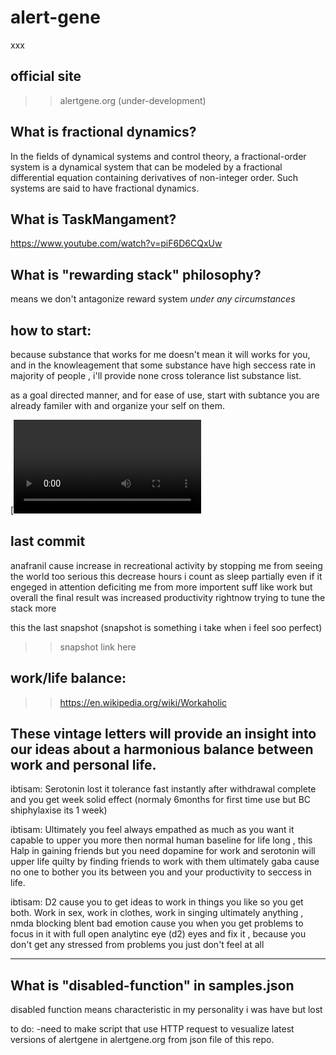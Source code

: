 # alert-gene
xxx

## official site 
>> alertgene.org (under-development)

## What is fractional dynamics?
In the fields of dynamical systems and control theory, a fractional-order system is a dynamical system that can be modeled by a fractional differential equation containing derivatives of non-integer order. Such systems are said to have fractional dynamics.

## What is TaskMangament? 
https://www.youtube.com/watch?v=piF6D6CQxUw

## What is "rewarding stack" philosophy? 
means we don't antagonize reward system _under any circumstances_

## how to start:
because substance that works for me doesn't mean it will works for you, and in the knowleagement that some substance have high seccess rate in majority of people , i'll provide none cross tolerance list substance list.

as a goal directed manner, and for ease of use, start with subtance you are already familer with and organize your self on them.

[![everyone should have this life](./res/everyone_should_have_this_life.mp4)


## last commit
anafranil cause increase in recreational activity by stopping me from seeing the world too serious
this decrease hours i count as sleep
partially even if it engeged in attention deficiting me from more importent suff like work
but overall the final result was increased productivity
rightnow trying to tune the stack more

this the last snapshot (snapshot is something i take when i feel soo perfect)
>>snapshot link here

## work/life balance:
>> https://en.wikipedia.org/wiki/Workaholic

These vintage letters will provide an insight into our ideas about a harmonious balance between work and personal life.
--------
ibtisam: Serotonin lost it tolerance fast instantly after withdrawal complete and you get  week solid effect (normaly 6months for first time use but BC shiphylaxise its 1 week)

ibtisam: Ultimately you feel always empathed as much as you want it capable to upper you more then normal human baseline for life long , this Halp in gaining friends but you need dopamine for work and serotonin will upper life quilty by finding friends to work with them ultimately gaba cause no one to bother you its between you and your productivity to seccess in life.

ibtisam: D2 cause you to get ideas to work in things you like so you get both. Work in sex, work in clothes, work in singing ultimately anything , nmda blocking blent bad emotion cause you when you get problems to focus in it with full open analytinc eye (d2) eyes and fix it , because you don't get any stressed from problems you just don't feel at all

--------

## What is "disabled-function" in samples.json
disabled function means characteristic in my personality i was have but lost

to do:
-need to make script that use HTTP request to vesualize latest versions of alertgene in alertgene.org from json file of this repo.
